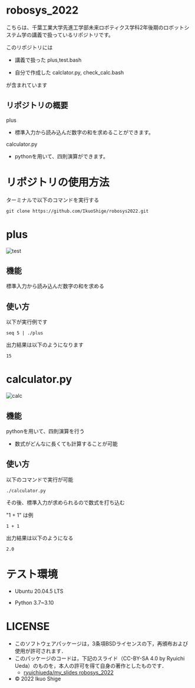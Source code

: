 # robosys_2022
こちらは、千葉工業大学先進工学部未来ロボティクス学科2年後期のロボットシステム学の講義で扱っているリポジトリです。

このリポジトリには

* 講義で扱った plus,test.bash

* 自分で作成した calclator.py, check_calc.bash

が含まれています

## リポジトリの概要 
plus

* 標準入力から読み込んだ数字の和を求めることができます。

calculator.py

* pythonを用いて、四則演算ができます。

# リポジトリの使用方法

ターミナルで以下のコマンドを実行する
```
git clone https://github.com/IkuoShige/robosys2022.git
```


# plus
![test](https://github.com/IkuoShige/robosys2022/actions/workflows/test.yml/badge.svg)

## 機能

標準入力から読み込んだ数字の和を求める

## 使い方
以下が実行例です

```
seq 5 | ./plus
```

出力結果は以下のようになります
```
15
```

# calculator.py
![calc](https://github.com/IkuoShige/robosys2022/actions/workflows/calc.yml/badge.svg)

## 機能

 pythonを用いて、四則演算を行う
 * 数式がどんなに長くても計算することが可能

## 使い方

以下のコマンドで実行が可能

```
./calculator.py
```

その後、標準入力が求められるので数式を打ち込む

"1 + 1" は例
```
1 + 1
```

出力結果は以下のようになる

```
2.0
```


# テスト環境
* Ubuntu 20.04.5 LTS

* Python
    3.7~3.10

# LICENSE

* このソフトウェアパッケージは，3条項BSDライセンスの下，再頒布および使用が許可されます．
* このパッケージのコードは，下記のスライド（CC-BY-SA 4.0 by Ryuichi Ueda）のものを，本人の許可を得て自身の著作としたものです．
    * [ryuichiueda/my_slides robosys_2022](https://github.com/ryuichiueda/my_slides/tree/master/robosys_2022)
* © 2022 Ikuo Shige
